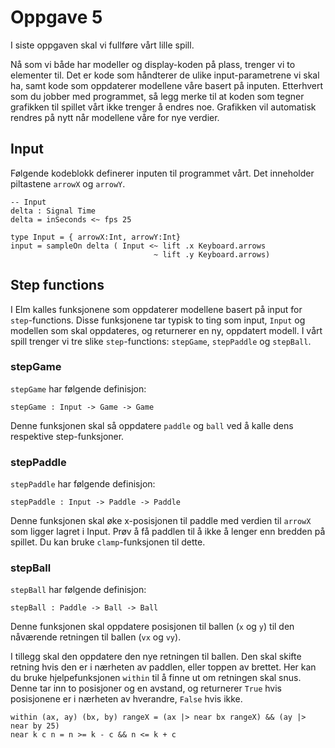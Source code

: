# Oppgave 5

I siste oppgaven skal vi fullføre vårt lille spill.

Nå som vi både har modeller og display-koden på plass, trenger vi to elementer til. Det er kode som håndterer de ulike input-parametrene vi skal ha, samt kode som oppdaterer modellene våre basert på inputen. Etterhvert som du jobber med programmet, så legg merke til at koden som tegner grafikken til spillet vårt ikke trenger å endres noe. Grafikken vil automatisk rendres på nytt når modellene våre for nye verdier.

## Input
Følgende kodeblokk definerer inputen til programmet vårt. Det inneholder piltastene ```arrowX``` og ```arrowY```.

```
-- Input
delta : Signal Time
delta = inSeconds <~ fps 25

type Input = { arrowX:Int, arrowY:Int}
input = sampleOn delta ( Input <~ lift .x Keyboard.arrows
                                ~ lift .y Keyboard.arrows)
```

## Step functions
I Elm kalles funksjonene som oppdaterer modellene basert på input for ```step```-functions. Disse funksjonene tar typisk to ting som input, ```Input``` og modellen som skal oppdateres, og returnerer en ny, oppdatert modell. I vårt spill trenger vi tre slike ```step```-functions: ```stepGame```, ```stepPaddle``` og ```stepBall```.

### stepGame
```stepGame``` har følgende definisjon:
```
stepGame : Input -> Game -> Game
```

Denne funksjonen skal så oppdatere ```paddle``` og ```ball``` ved å kalle dens respektive step-funksjoner.

### stepPaddle
```stepPaddle``` har følgende definisjon:

```
stepPaddle : Input -> Paddle -> Paddle
```

Denne funksjonen skal øke x-posisjonen til paddle med verdien til ```arrowX``` som ligger lagret i Input. Prøv å få paddlen til å ikke å lenger enn bredden på spillet. Du kan bruke ```clamp```-funksjonen til dette.

### stepBall
```stepBall``` har følgende definisjon:

```
stepBall : Paddle -> Ball -> Ball
```

Denne funksjonen skal oppdatere posisjonen til ballen (```x``` og ```y```) til den nåværende retningen til ballen (```vx``` og ```vy```). 

I tillegg skal den oppdatere den nye retningen til ballen. Den skal skifte retning hvis den er i nærheten av paddlen, eller toppen av brettet. Her kan du bruke hjelpefunksjonen ```within``` til å finne ut om retningen skal snus. Denne tar inn to posisjoner og en avstand, og returnerer ```True``` hvis posisjonene er i nærheten av hverandre, ```False``` hvis ikke.

```
within (ax, ay) (bx, by) rangeX = (ax |> near bx rangeX) && (ay |> near by 25)
near k c n = n >= k - c && n <= k + c
```